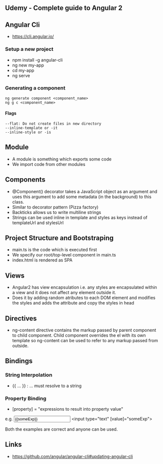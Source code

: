 Udemy - Complete guide to Angular 2
-----------------------------------

## Angular Cli
- https://cli.angular.io/

### Setup a new project
- npm install -g angular-cli
- ng new my-app
- cd my-app
- ng serve

### Generating a component
    ng generate component <component_name>
    ng g c <component_name>

#### Flags

    --flat: Do not create files in new directory
    --inline-template or -it
    --inline-style or -is

## Module
- A module is something which exports some code
- We import code from other modules

## Components
- @Component() decorator takes a JavaScript object as an argument and uses this argument to add some metadata (in the background) to this class.
- Similar to decorator pattern (Pizza factory)
- Backticks allows us to write multiline strings
- Strings can be used inline in template and styles as keys instead of templateUrl and stylesUrl

## Project Structure and Bootstraping
- main.ts is the code which is executed first
- We specify our root/top-level component in main.ts
- index.html is rendered as SPA

## Views
- Angular2 has view encapsulation i.e. any styles are encapsulated within a view and it does not affect any element outside it.
- Does it by adding random atributes to each DOM element and modifies the styles and adds the attribute and copy the styles in head

## Directives
- ng-content directive contains the markup passed by parent component to child component. Child component overrides the el with its own template so ng-content can be used to refer to any markup passed from outside.

## Bindings

### String Interpolation
- {{ ... }} : ... must resolve to a string

### Property Binding
- [property] = "expressions to result into property value"

e.g.
<input type="text" value="{{someExp}}">
<input type="text" [value]="someExp"> 

Both the examples are correct and anyone can be used.


## Links
- https://github.com/angular/angular-cli#updating-angular-cli